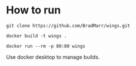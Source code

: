 # How to run
`git clone https://github.com/BradMarr/wings.git`

`docker build -t wings .`

`docker run --rm -p 80:80 wings`

Use docker desktop to manage builds.
